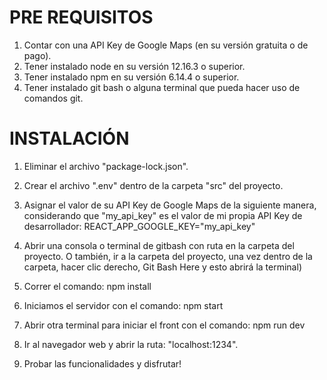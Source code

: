 # PRE REQUISITOS

1. Contar con una API Key de Google Maps (en su versión gratuita o de pago).
2. Tener instalado node en su versión 12.16.3 o superior.
3. Tener instalado npm en su versión 6.14.4 o superior.
4. Tener instalado git bash o alguna terminal que pueda hacer uso de comandos git.


# INSTALACIÓN

1. Eliminar el archivo "package-lock.json".
2. Crear el archivo ".env" dentro de la carpeta "src" del proyecto.
3. Asignar el valor de su API Key de Google Maps de la siguiente manera, considerando que "my_api_key" es el valor de mi propia API Key de desarrollador:
	REACT_APP_GOOGLE_KEY="my_api_key"

4. Abrir una consola o terminal de gitbash con ruta en la carpeta del proyecto.
	O también, ir a la carpeta del proyecto, una vez dentro de la carpeta, hacer clic derecho, Git Bash Here y esto abrirá la terminal)
5. Correr el comando:
	npm install
6. Iniciamos el servidor con el comando:
	npm start
7. Abrir otra terminal para iniciar el front con el comando:
	npm run dev
8. Ir al navegador web y abrir la ruta: "localhost:1234".
9. Probar las funcionalidades y disfrutar!
